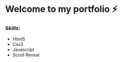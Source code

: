 # Welcome to my portfolio ⚡

### Skills:
<ul>
<li>Html5</li>
<li>Css3</li>
<li>Javascript</li>
<li>Scroll Reveal</li>
</ul>
